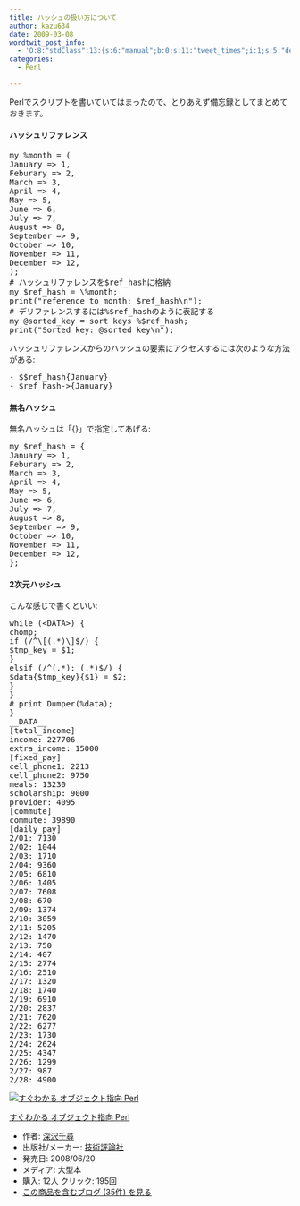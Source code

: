 ```yaml
---
title: ハッシュの扱い方について
author: kazu634
date: 2009-03-08
wordtwit_post_info:
  - 'O:8:"stdClass":13:{s:6:"manual";b:0;s:11:"tweet_times";i:1;s:5:"delay";i:0;s:7:"enabled";i:1;s:10:"separation";s:2:"60";s:7:"version";s:3:"3.7";s:14:"tweet_template";b:0;s:6:"status";i:2;s:6:"result";a:0:{}s:13:"tweet_counter";i:2;s:13:"tweet_log_ids";a:1:{i:0;i:4517;}s:9:"hash_tags";a:0:{}s:8:"accounts";a:1:{i:0;s:7:"kazu634";}}'
categories:
  - Perl

---
```

<div class="section">
<p>
    Perlでスクリプトを書いていてはまったので、とりあえず備忘録としてまとめておきます。
</p>
  
<h4>
    ハッシュリファレンス
</h4>
  
<pre class="syntax-highlight">
<span class="synStatement">my</span> <span class="synIdentifier">%month</span> = (
<span class="synConstant">January </span>=&#62; <span class="synConstant">1</span>,
<span class="synConstant">Feburary </span>=&#62; <span class="synConstant">2</span>,
<span class="synConstant">March </span>=&#62; <span class="synConstant">3</span>,
<span class="synConstant">April </span>=&#62; <span class="synConstant">4</span>,
<span class="synConstant">May </span>=&#62; <span class="synConstant">5</span>,
<span class="synConstant">June </span>=&#62; <span class="synConstant">6</span>,
<span class="synConstant">July </span>=&#62; <span class="synConstant">7</span>,
<span class="synConstant">August </span>=&#62; <span class="synConstant">8</span>,
<span class="synConstant">September </span>=&#62; <span class="synConstant">9</span>,
<span class="synConstant">October </span>=&#62; <span class="synConstant">10</span>,
<span class="synConstant">November </span>=&#62; <span class="synConstant">11</span>,
<span class="synConstant">December </span>=&#62; <span class="synConstant">12</span>,
);
<span class="synComment"># ハッシュリファレンスを$ref_hashに格納</span>
<span class="synStatement">my</span> <span class="synIdentifier">$ref_hash</span> = <span class="synIdentifier">\%month</span>;
<span class="synStatement">print</span>(<span class="synConstant">&#34;reference to month: </span><span class="synIdentifier">$ref_hash</span><span class="synSpecial">\n</span><span class="synConstant">&#34;</span>);
<span class="synComment"># デリファレンスするには%$ref_hashのように表記する</span>
<span class="synStatement">my</span> <span class="synIdentifier">@sorted_key</span> = <span class="synStatement">sort</span> <span class="synStatement">keys</span> <span class="synIdentifier">%$ref_hash</span>;
<span class="synStatement">print</span>(<span class="synConstant">&#34;Sorted key: </span><span class="synIdentifier">@sorted_key</span><span class="synSpecial">\n</span><span class="synConstant">&#34;</span>);
</pre>
  
<p>
    ハッシュリファレンスからのハッシュの要素にアクセスするには次のような方法がある:
</p>
  
<pre class="syntax-highlight">
- <span class="synIdentifier">$$ref_hash</span>{January}
- <span class="synIdentifier">$ref_hash</span>-&#62;{January}
</pre>
  
<h4>
    無名ハッシュ
</h4>
  
<p>
    無名ハッシュは「{}」で指定してあげる:
</p>
  
<pre class="syntax-highlight">
<span class="synStatement">my</span> <span class="synIdentifier">$ref_hash</span> = {
<span class="synConstant">January </span>=&#62; <span class="synConstant">1</span>,
<span class="synConstant">Feburary </span>=&#62; <span class="synConstant">2</span>,
<span class="synConstant">March </span>=&#62; <span class="synConstant">3</span>,
<span class="synConstant">April </span>=&#62; <span class="synConstant">4</span>,
<span class="synConstant">May </span>=&#62; <span class="synConstant">5</span>,
<span class="synConstant">June </span>=&#62; <span class="synConstant">6</span>,
<span class="synConstant">July </span>=&#62; <span class="synConstant">7</span>,
<span class="synConstant">August </span>=&#62; <span class="synConstant">8</span>,
<span class="synConstant">September </span>=&#62; <span class="synConstant">9</span>,
<span class="synConstant">October </span>=&#62; <span class="synConstant">10</span>,
<span class="synConstant">November </span>=&#62; <span class="synConstant">11</span>,
<span class="synConstant">December </span>=&#62; <span class="synConstant">12</span>,
};
</pre>
  
<h4>
    2次元ハッシュ
</h4>
  
<p>
    こんな感じで書くといい:
</p>
  
<pre class="syntax-highlight">
<span class="synStatement">while</span> (<span class="synIdentifier">&#60;DATA&#62;</span>) {
<span class="synStatement">chomp</span>;
<span class="synStatement">if</span> (<span class="synStatement">/</span><span class="synConstant">^</span><span class="synSpecial">\[(.*)\]</span><span class="synConstant">$</span><span class="synStatement">/</span>) {
<span class="synIdentifier">$tmp_key</span> = <span class="synIdentifier">$1</span>;
}
<span class="synStatement">elsif</span> (<span class="synStatement">/</span><span class="synConstant">^</span><span class="synSpecial">(.*)</span><span class="synConstant">: </span><span class="synSpecial">(.*)</span><span class="synConstant">$</span><span class="synStatement">/</span>) {
<span class="synIdentifier">$data</span>{<span class="synIdentifier">$tmp_key</span>}{<span class="synIdentifier">$1</span>} = <span class="synIdentifier">$2</span>;
}
}
<span class="synComment"># print Dumper(%data);</span>
}
<span class="synComment">__DATA__</span>
<span class="synComment">[total_income]</span>
<span class="synComment">income: 227706</span>
<span class="synComment">extra_income: 15000</span>
<span class="synComment">[fixed_pay]</span>
<span class="synComment">cell_phone1: 2213</span>
<span class="synComment">cell_phone2: 9750</span>
<span class="synComment">meals: 13230</span>
<span class="synComment">scholarship: 9000</span>
<span class="synComment">provider: 4095</span>
<span class="synComment">[commute]</span>
<span class="synComment">commute: 39890</span>
<span class="synComment">[daily_pay]</span>
<span class="synComment">2/01: 7130</span>
<span class="synComment">2/02: 1044</span>
<span class="synComment">2/03: 1710</span>
<span class="synComment">2/04: 9360</span>
<span class="synComment">2/05: 6810</span>
<span class="synComment">2/06: 1405</span>
<span class="synComment">2/07: 7608</span>
<span class="synComment">2/08: 670</span>
<span class="synComment">2/09: 1374</span>
<span class="synComment">2/10: 3059</span>
<span class="synComment">2/11: 5205</span>
<span class="synComment">2/12: 1470</span>
<span class="synComment">2/13: 750</span>
<span class="synComment">2/14: 407</span>
<span class="synComment">2/15: 2774</span>
<span class="synComment">2/16: 2510</span>
<span class="synComment">2/17: 1320</span>
<span class="synComment">2/18: 1740</span>
<span class="synComment">2/19: 6910</span>
<span class="synComment">2/20: 2837</span>
<span class="synComment">2/21: 7620</span>
<span class="synComment">2/22: 6277</span>
<span class="synComment">2/23: 1730</span>
<span class="synComment">2/24: 2624</span>
<span class="synComment">2/25: 4347</span>
<span class="synComment">2/26: 1299</span>
<span class="synComment">2/27: 987</span>
<span class="synComment">2/28: 4900</span>
</pre>
  
<div class="hatena-asin-detail">
<a href="http://www.amazon.co.jp/dp/4774135046/?tag=hatena_st1-22&ascsubtag=d-7ibv" onclick="__gaTracker('send', 'event', 'outbound-article', 'http://www.amazon.co.jp/dp/4774135046/?tag=hatena_st1-22&ascsubtag=d-7ibv', '');"><img src="https://images-na.ssl-images-amazon.com/images/I/410B5%2BzbIxL._SL160_.jpg" class="hatena-asin-detail-image" alt="すぐわかる オブジェクト指向 Perl" title="すぐわかる オブジェクト指向 Perl" /></a></p> 
    
<div class="hatena-asin-detail-info">
<p class="hatena-asin-detail-title">
<a href="http://www.amazon.co.jp/dp/4774135046/?tag=hatena_st1-22&ascsubtag=d-7ibv" onclick="__gaTracker('send', 'event', 'outbound-article', 'http://www.amazon.co.jp/dp/4774135046/?tag=hatena_st1-22&ascsubtag=d-7ibv', 'すぐわかる オブジェクト指向 Perl');">すぐわかる オブジェクト指向 Perl</a>
</p>
      
<ul>
<li>
<span class="hatena-asin-detail-label">作者:</span> <a href="http://d.hatena.ne.jp/keyword/%BF%BC%C2%F4%C0%E9%BF%D2" onclick="__gaTracker('send', 'event', 'outbound-article', 'http://d.hatena.ne.jp/keyword/%BF%BC%C2%F4%C0%E9%BF%D2', '深沢千尋');" class="keyword">深沢千尋</a>
</li>
<li>
<span class="hatena-asin-detail-label">出版社/メーカー:</span> <a href="http://d.hatena.ne.jp/keyword/%B5%BB%BD%D1%C9%BE%CF%C0%BC%D2" onclick="__gaTracker('send', 'event', 'outbound-article', 'http://d.hatena.ne.jp/keyword/%B5%BB%BD%D1%C9%BE%CF%C0%BC%D2', '技術評論社');" class="keyword">技術評論社</a>
</li>
<li>
<span class="hatena-asin-detail-label">発売日:</span> 2008/06/20
</li>
<li>
<span class="hatena-asin-detail-label">メディア:</span> 大型本
</li>
<li>
<span class="hatena-asin-detail-label">購入</span>: 12人 <span class="hatena-asin-detail-label">クリック</span>: 195回
</li>
<li>
<a href="http://d.hatena.ne.jp/asin/4774135046" onclick="__gaTracker('send', 'event', 'outbound-article', 'http://d.hatena.ne.jp/asin/4774135046', 'この商品を含むブログ (35件) を見る');" target="_blank">この商品を含むブログ (35件) を見る</a>
</li>
</ul>
</div>
    
<div class="hatena-asin-detail-foot">
</div>
</div>
</div>
